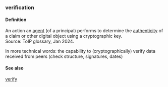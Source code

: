 ### verification

<h4>Definition</h4><p>An action an <a href="agent">agent</a> (of a principal) performs to determine the <a href="authenticity">authenticity</a> of a claim or other digital object using a cryptographic key.<br>Source: ToIP glossary, Jan 2024.</p><p>In more technical words: the capability to (cryptographically) verify data received from peers (check structure, signatures, dates)</p><h4>See also</h4><p><a href="verify">verify</a></p>